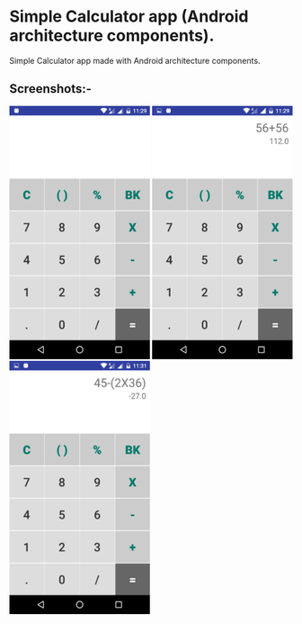 # Simple Calculator app (Android architecture components).

Simple Calculator app made with Android architecture components.

## Screenshots:-

<img src="Screenshots/Screenshot_20180809-112945.png" width="250" height="450" /> <img src="Screenshots/Screenshot_20180809-112959.png" width="250" height="450" /> <img src="Screenshots/Screenshot_20180809-113130.png" width="250" height="450" />
